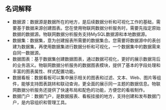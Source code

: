## 名词解释

-  数据源：数据源是数据所在的地方，是后续数据分析和可视化工作的基础，需要基于数据来源创建图表。您在使用物联网数据分析服务时，需要先指定原始数据的数据源。物联网数据分析服务支持MySQL数据源和本地数据源。
-  数据集：数据集，意为创建报表所需要的数据集合。您需要将数据源中的表创建为数据集，再使用数据集进行数据分析和可视化，一个数据集中的数据需来自同一数据源。
-  数据图表：基于数据集创建数据图表，通过数据可视化，更好的展示数据背后的业务涵义。物联网数据分析服务的数据图表模块，提供了基本的字段处理和丰富的图表属性、样式配置功能。
-  数据看板：数据看板可以集中展示相关的图表和过滤、文本、Web、图片等组件，能够支持图表跳转和联动查询，更全面的展示同一主题的数据信息。物联网数据分析服务还提供了快速布局和配色的功能，方便您的看板制作。
-  数据门户：数据门户，是数据报表、看板挂接的地方，支持创建和发布数据门户，是内容组织和管理工具。